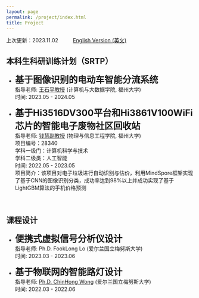 ```yaml
---
layout: page
permalink: /project/index.html
title: Project
---
```


上次更新：2023.11.02 &nbsp;&nbsp;&nbsp;&nbsp;&nbsp;&nbsp;&nbsp;&nbsp;  [English Version (英文)](https://wangzhipeng2002.github.io/file/project-zh/)


## 本科生科研训练计划（SRTP）

- **<font size=5>基于图像识别的电动车智能分流系统</font>**<br>
指导老师: [王石平教授](https://ccds.fzu.edu.cn/info/1202/8958.htm) (计算机与大数据学院, 福州大学)<br>
时间: 2023.05 - 2024.05 <br>


- **<font size=5>基于Hi3516DV300平台和Hi3861V100WiFi芯片的智能电子废物社区回收站</font>**<br>
指导老师: [钱慧副教授](https://ieeexplore.ieee.org/author/37587238900) (物理与信息工程学院, 福州大学)<br>
项目编号：28340 <br>
学科一级门：计算机科学与技术 <br>
学科二级类：人工智能 <br>
时间: 2022.05 - 2023.05 <br>
项目简介：该项目对电子垃圾进行自动识别与估价，利用MindSpore框架实现了基于CNN的图像识别分类，成功率达到98%以上并成功实现了基于LightGBM算法的手机价格预测

<br>


## 课程设计

- **<font size=5>便携式虚拟信号分析仪设计</font>**<br>
指导老师: Ph.D. FookLong Lo (爱尔兰国立梅努斯大学)<br>
时间: 2023.03 - 2023.06<br>

- **<font size=5>基于物联网的智能路灯设计</font>**<br>
指导老师: [Ph.D. ChinHong Wong](https://www.researchgate.net/profile/Chin-Hong-Wong) (爱尔兰国立梅努斯大学)<br>
时间: 2022.03 - 2022.06<br>
